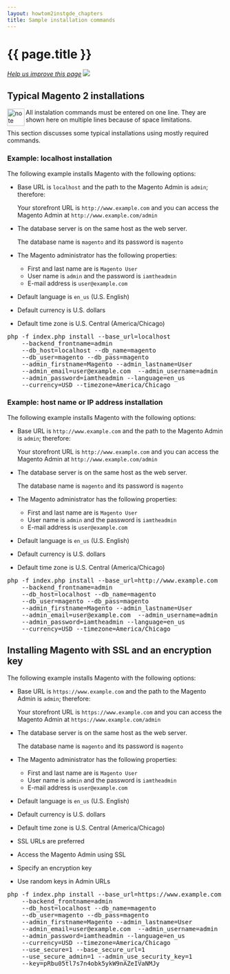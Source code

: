 ```yaml
---
layout: howtom2instgde_chapters
title: Sample installation commands
---
```


<h1 id="instgde-install-samples">{{ page.title }}</h1>

<p><a href="{{ site.githuburl }}install-gde/install/install-samples.md" target="_blank"><em>Help us improve this page</em></a>&nbsp;<img src="{{ site.baseurl }}common/images/newWindow.gif"/></p>

<h2 id="instgde-install-samples-basic">Typical Magento 2 installations</h2>

<div class="bs-callout bs-callout-info" id="info">
  <img src="{{ site.baseurl }}common/images/icon_note.png" alt="note" align="left" width="40" />
<span class="glyphicon-class">
  <p>All instalation commands must be entered on one line. They are shown here on multiple lines because of space limitations.</p></span>
</div>

This section discusses some typical installations using mostly required commands.

<h3 id="instgde-install-samples-basic1">Example: localhost installation</h3>

The following example installs Magento with the following options:

*	Base URL is `localhost` and the path to the Magento Admin is `admin`; therefore:

	Your storefront URL is `http://www.example.com` and you can access the Magento Admin at `http://www.example.com/admin`
	
*	The database server is on the same host as the web server.

	The database name is `magento` and its password is `magento`
	
*	The Magento administrator has the following properties:

	*	First and last name are is `Magento User`
	*	User name is `admin` and the password is `iamtheadmin`
	*	E-mail address is `user@example.com`

*	Default language is `en_us` (U.S. English)
*	Default currency is U.S. dollars
*	Default time zone is U.S. Central (America/Chicago)

<pre>php -f index.php install --base_url=localhost 
	--backend_frontname=admin 
	--db_host=localhost --db_name=magento 
	--db_user=magento --db_pass=magento 
	--admin_firstname=Magento --admin_lastname=User 
	--admin_email=user@example.com 	--admin_username=admin 
	--admin_password=iamtheadmin --language=en_us 
	--currency=USD --timezone=America/Chicago</pre>

<h3 id="instgde-install-samples-basic1">Example: host name or IP address installation</h3>

The following example installs Magento with the following options:

*	Base URL is `http://www.example.com` and the path to the Magento Admin is `admin`; therefore:

	Your storefront URL is `http://www.example.com` and you can access the Magento Admin at `http://www.example.com/admin`
	
*	The database server is on the same host as the web server.

	The database name is `magento` and its password is `magento`
	
*	The Magento administrator has the following properties:

	*	First and last name are is `Magento User`
	*	User name is `admin` and the password is `iamtheadmin`
	*	E-mail address is `user@example.com`

*	Default language is `en_us` (U.S. English)
*	Default currency is U.S. dollars
*	Default time zone is U.S. Central (America/Chicago)

<pre>php -f index.php install --base_url=http://www.example.com 
	--backend_frontname=admin
	--db_host=localhost --db_name=magento 
	--db_user=magento --db_pass=magento 
	--admin_firstname=Magento --admin_lastname=User 
	--admin_email=user@example.com 	--admin_username=admin 
	--admin_password=iamtheadmin --language=en_us 
	--currency=USD --timezone=America/Chicago</pre>
	
<h2 id="instgde-install-samples-adv">Installing Magento with SSL and an encryption key</h2>

The following example installs Magento with the following options:

*	Base URL is `https://www.example.com` and the path to the Magento Admin is `admin`; therefore:

	Your storefront URL is `https://www.example.com` and you can access the Magento Admin at `https://www.example.com/admin`
	
*	The database server is on the same host as the web server.

	The database name is `magento` and its password is `magento`
	
*	The Magento administrator has the following properties:

	*	First and last name are is `Magento User`
	*	User name is `admin` and the password is `iamtheadmin`
	*	E-mail address is `user@example.com`

*	Default language is `en_us` (U.S. English)
*	Default currency is U.S. dollars
*	Default time zone is U.S. Central (America/Chicago)
*	SSL URLs are preferred
*	Access the Magento Admin using SSL
*	Specify an encryption key
*	Use random keys in Admin URLs

<pre>php -f index.php install --base_url=https://www.example.com 
	--backend_frontname=admin
	--db_host=localhost --db_name=magento 
	--db_user=magento --db_pass=magento 
	--admin_firstname=Magento --admin_lastname=User 
	--admin_email=user@example.com 	--admin_username=admin 
	--admin_password=iamtheadmin --language=en_us 
	--currency=USD --timezone=America/Chicago
	--use_secure=1 --base_secure_url=1
	--use_secure_admin=1 --admin_use_security_key=1
	--key=pRbu05tl7s7n4obk5ykW9nAZeIVaNMJy</pre>



